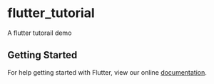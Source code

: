# flutter_tutorial

A flutter tutorail demo

## Getting Started

For help getting started with Flutter, view our online
[documentation](https://flutter.io/).
